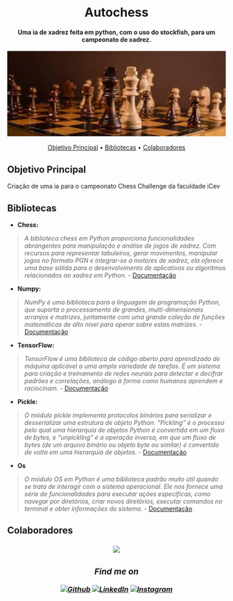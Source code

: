 
<h1 align="center">
  <br>
  <br>
 Autochess 
  <br>
</h1>

<h4 align="center">Uma ia de xadrez feita em python, com o uso do stockfish, para um campeonato de xadrez.</h4>

<div align= "center">
  <img src="https://github.com/whosbea/chess-challenge/blob/main/README/imgs/xadrez_banner.jpg?raw=true" alt="Imagem do banner de xadrez" width="600">
  <br>
</div>
<!-- link pros topicos -->
<p align="center"> 
  <a href="#objetivo-principal">Objetivo Principal</a> •
  <a href="#bibliotecas">Bibliotecas</a> •
  <a href="#colaboradores">Colaboradores</a> 
</p>

## Objetivo Principal

Criação de uma ia para o campeonato Chess Challenge da faculdade iCev

## Bibliotecas
<!-- Aqui fale um pouco sobre as bibliotecas que você ultilizou no projeto -->
- **Chess:**<br>
>_A biblioteca chess em Python proporciona funcionalidades abrangentes para manipulação e análise de jogos de xadrez. Com recursos para representar tabuleiros, gerar movimentos, manipular jogos no formato PGN e integrar-se a motores de xadrez, ela oferece uma base sólida para o desenvolvimento de aplicativos ou algoritmos relacionados ao xadrez em Python._ - [Documentação](https://python-chess.readthedocs.io/en/latest/)
 - **Numpy:**<br>
 >_NumPy é uma biblioteca para a linguagem de programação Python, que suporta o processamento de grandes, multi-dimensionais arranjos e matrizes, juntamente com uma grande coleção de funções matemáticas de alto nível para operar sobre estas matrizes._ - [Documentação](https://numpy.org/doc/stable/)
 - **TensorFlow:**<br>
 >_TensorFlow é uma biblioteca de código aberto para aprendizado de máquina aplicável a uma ampla variedade de tarefas. É um sistema para criação e treinamento de redes neurais para detectar e decifrar padrões e correlações, análogo à forma como humanos aprendem e raciocinam._ - [Documentação](https://www.tensorflow.org/api_docs)
 - **Pickle:** <br>
 >_O módulo pickle implementa protocolos binários para serializar e desserializar uma estrutura de objeto Python. “Pickling” é o processo pelo qual uma hierarquia de objetos Python é convertida em um fluxo de bytes, e “unpickling” é a operação inversa, em que um fluxo de bytes (de um arquivo binário ou objeto byte ou similar) é convertido de volta em uma hierarquia de objetos._ - [Documentação](https://docs.python.org/pt-br/3/library/pickle.html)
 - **Os**<br>
>_O módulo OS em Python é uma biblioteca padrão muito útil quando se trata de interagir com o sistema operacional. Ele nos fornece uma série de funcionalidades para executar ações específicas, como navegar por diretórios, criar novos diretórios, executar comandos no terminal e obter informações do sistema._ - [Documentação](https://docs.python.org/pt-br/3/library/os.html)

## Colaboradores
<h3 align="center">
<a href="https://github.com/whosbea/chess-challenge/graphs/contributors">
  <img src="https://contrib.rocks/image?repo=whosbea/chess-challenge"/>
</a>

<br>
<i>
<!-- Edite esse campo com suas redes sociais e formas de contato! -->
<h3 align="center">Find me on</h3>
<p align="center"><a 
href="https://github.com/whosbea" target="_blank"><img alt="Github" 
src="https://img.shields.io/badge/GitHub-%2312100E.svg?&style=for-the-badge&logo=Github&logoColor=white" /></a> <a 
href="https://www.linkedin.com/in/beatriz-barreto-8b0076261/" target="_blank"><img alt="LinkedIn" 
src="https://img.shields.io/badge/linkedin-%2312100E.svg?&style=for-the-badge&logo=linkedin&logoColor=blue" /></a> <a 
href="https://www.instagram.com/whosbea3/" target="_blank"><img alt="Instagram" 
src="https://img.shields.io/badge/Instagram-%2312100E?logo=instagram&.svg?&style=for-the-badge&logoColor=white" /></a><br>
</p>
